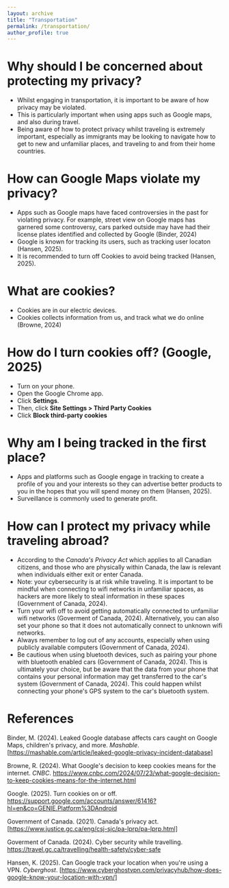 ```yaml
---
layout: archive
title: "Transportation"
permalink: /transportation/
author_profile: true
---
```

# Why should I be concerned about protecting my privacy?
- Whilst engaging in transportation, it is important to be aware of how privacy may be violated.
- This is particularly important when using apps such as Google maps, and also during travel.
- Being aware of how to protect privacy whilst traveling is extremely important, especially as immigrants may be looking to navigate how to get to new and unfamiliar places, and traveling to and from their home countries.

# How can Google Maps violate my privacy?
- Apps such as Google maps have faced controversies in the past for violating privacy. For example, street view on Google maps has garnered some controversy, cars parked outside may have had their license plates identified and collected by Google (Binder, 2024)
- Google is known for tracking its users, such as tracking user locaton (Hansen, 2025).
- It is recommended to turn off Cookies to avoid being tracked (Hansen, 2025).

# What are cookies?
- Cookies are in our electric devices.
- Cookies collects information from us, and track what we do online (Browne, 2024)

# How do I turn cookies off? (Google, 2025)
- Turn on your phone.
- Open the Google Chrome app.
- Click **Settings**.
- Then, click **Site Settings > Third Party Cookies**
- Click **Block third-party cookies**

# Why am I being tracked in the first place?
- Apps and platforms such as Google engage in tracking to create a profile of you and your interests so they can advertise better products to you in the hopes that you will spend money on them (Hansen, 2025).
- Surveillance is commonly used to generate profit.

# How can I protect my privacy while traveling abroad?
- According to the *Canada's Privacy Act* which applies to all Canadian citizens, and those who are physically within Canada, the law is relevant when individuals either exit or enter Canada.
- Note: your cybersecurity is at risk while traveling. It is important to be mindful when connecting to wifi networks in unfamiliar spaces, as hackers are more likely to steal information in these spaces (Government of Canada, 2024).
- Turn your wifi off to avoid getting automatically connected to unfamiliar wifi networks (Goverment of Canada, 2024). Alternatively, you can also set your phone so that it does not automatically connect to unknown wifi networks.
- Always remember to log out of any accounts, especially when using publicly available computers (Government of Canada, 2024).
- Be cautious when using bluetooth devices, such as pairing your phone with bluetooth enabled cars (Government of Canada, 2024). This is ultimately your choice, but be aware that the data from your phone that contains your personal information may get transferred to the car's system (Government of Canada, 2024). This could happen whilst connecting your phone's GPS system to the car's bluetooth system.

# References
Binder, M. (2024). Leaked Google database affects cars caught on Google Maps, children's privacy, and more. *Mashable*. [https://mashable.com/article/leaked-google-privacy-incident-database]

Browne, R. (2024). What Google's decision to keep cookies means for the internet. *CNBC*. https://www.cnbc.com/2024/07/23/what-google-decision-to-keep-cookies-means-for-the-internet.html

Google. (2025). Turn cookies on or off. https://support.google.com/accounts/answer/61416?hl=en&co=GENIE.Platform%3DAndroid

Government of Canada. (2021). Canada's privacy act. [https://www.justice.gc.ca/eng/csj-sjc/pa-lprp/pa-lprp.html]

Goverment of Canada. (2024). Cyber security while travelling. https://travel.gc.ca/travelling/health-safety/cyber-safe

Hansen, K. (2025). Can Google track your location when you're using a VPN. *Cyberghost*. [https://www.cyberghostvpn.com/privacyhub/how-does-google-know-your-location-with-vpn/]
